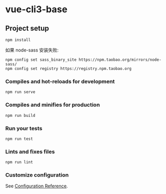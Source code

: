 # vue-cli3-base

## Project setup
```
npm install
```
如果 node-sass 安装失败:
```
npm config set sass_binary_site https://npm.taobao.org/mirrors/node-sass/
npm config set registry https://registry.npm.taobao.org
```
### Compiles and hot-reloads for development
```
npm run serve
```

### Compiles and minifies for production
```
npm run build
```

### Run your tests
```
npm run test
```

### Lints and fixes files
```
npm run lint
```

### Customize configuration
See [Configuration Reference](https://cli.vuejs.org/config/).
